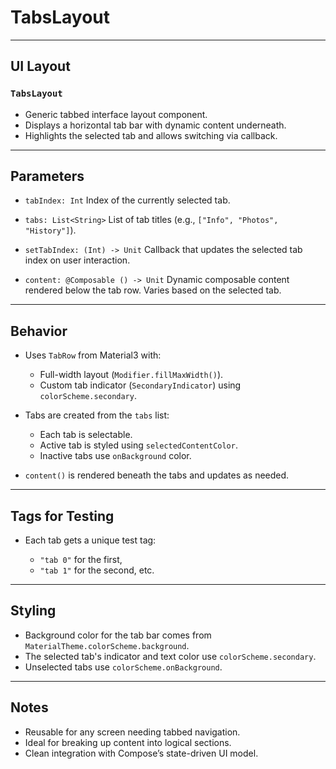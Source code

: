 # TabsLayout

---

## UI Layout

### `TabsLayout`

* Generic tabbed interface layout component.
* Displays a horizontal tab bar with dynamic content underneath.
* Highlights the selected tab and allows switching via callback.

---

## Parameters

* `tabIndex: Int`
  Index of the currently selected tab.

* `tabs: List<String>`
  List of tab titles (e.g., `["Info", "Photos", "History"]`).

* `setTabIndex: (Int) -> Unit`
  Callback that updates the selected tab index on user interaction.

* `content: @Composable () -> Unit`
  Dynamic composable content rendered below the tab row.
  Varies based on the selected tab.

---

## Behavior

* Uses `TabRow` from Material3 with:

  * Full-width layout (`Modifier.fillMaxWidth()`).
  * Custom tab indicator (`SecondaryIndicator`) using `colorScheme.secondary`.

* Tabs are created from the `tabs` list:

  * Each tab is selectable.
  * Active tab is styled using `selectedContentColor`.
  * Inactive tabs use `onBackground` color.

* `content()` is rendered beneath the tabs and updates as needed.

---

## Tags for Testing

* Each tab gets a unique test tag:

  * `"tab 0"` for the first,
  * `"tab 1"` for the second, etc.

---

## Styling

* Background color for the tab bar comes from `MaterialTheme.colorScheme.background`.
* The selected tab's indicator and text color use `colorScheme.secondary`.
* Unselected tabs use `colorScheme.onBackground`.

---

## Notes

* Reusable for any screen needing tabbed navigation.
* Ideal for breaking up content into logical sections.
* Clean integration with Compose’s state-driven UI model.
